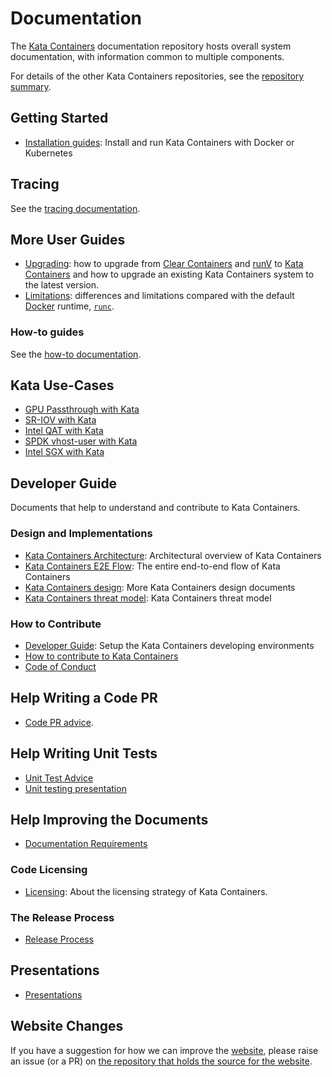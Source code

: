 # Documentation

The [Kata Containers](https://github.com/kata-containers)
documentation repository hosts overall system documentation, with information
common to multiple components.

For details of the other Kata Containers repositories, see the
[repository summary](https://github.com/kata-containers/kata-containers).

## Getting Started

* [Installation guides](./install/README.md): Install and run Kata Containers with Docker or Kubernetes

## Tracing

See the [tracing documentation](tracing.md).

## More User Guides

* [Upgrading](Upgrading.md): how to upgrade from [Clear Containers](https://github.com/clearcontainers) and [runV](https://github.com/hyperhq/runv) to [Kata Containers](https://github.com/kata-containers) and how to upgrade an existing Kata Containers system to the latest version.
* [Limitations](Limitations.md): differences and limitations compared with the default [Docker](https://www.docker.com/) runtime,
[`runc`](https://github.com/opencontainers/runc).

### How-to guides

See the [how-to documentation](how-to).

## Kata Use-Cases

* [GPU Passthrough with Kata](./use-cases/GPU-passthrough-and-Kata.md)
* [SR-IOV with Kata](./use-cases/using-SRIOV-and-kata.md)
* [Intel QAT with Kata](./use-cases/using-Intel-QAT-and-kata.md)
* [SPDK vhost-user with Kata](./use-cases/using-SPDK-vhostuser-and-kata.md)
* [Intel SGX with Kata](./use-cases/using-Intel-SGX-and-kata.md)

## Developer Guide

Documents that help to understand and contribute to Kata Containers.

### Design and Implementations

* [Kata Containers Architecture](design/architecture): Architectural overview of Kata Containers
* [Kata Containers E2E Flow](design/end-to-end-flow.md): The entire end-to-end flow of Kata Containers
* [Kata Containers design](./design/README.md): More Kata Containers design documents
* [Kata Containers threat model](./threat-model/threat-model.md): Kata Containers threat model

### How to Contribute

* [Developer Guide](Developer-Guide.md): Setup the Kata Containers developing environments
* [How to contribute to Kata Containers](https://github.com/kata-containers/community/blob/main/CONTRIBUTING.md)
* [Code of Conduct](../CODE_OF_CONDUCT.md)

## Help Writing a Code PR

* [Code PR advice](code-pr-advice.md).

## Help Writing Unit Tests

* [Unit Test Advice](Unit-Test-Advice.md)
* [Unit testing presentation](presentations/unit-testing/kata-containers-unit-testing.md)

## Help Improving the Documents

* [Documentation Requirements](Documentation-Requirements.md)

### Code Licensing

* [Licensing](Licensing-strategy.md): About the licensing strategy of Kata Containers.

### The Release Process

* [Release Process](Release-Process.md)

## Presentations

* [Presentations](presentations)

## Website Changes

If you have a suggestion for how we can improve the
[website](https://katacontainers.io), please raise an issue (or a PR) on
[the repository that holds the source for the website](https://github.com/OpenStackweb/kata-netlify-refresh).
